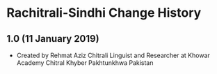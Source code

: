 Rachitrali-Sindhi Change History
================================

1.0 (11 January 2019)
-----------------
* Created by Rehmat Aziz Chitrali Linguist and Researcher at Khowar Academy Chitral Khyber Pakhtunkhwa Pakistan
